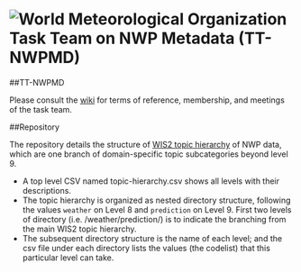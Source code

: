 # ![World Meteorological Organization](https://community.wmo.int/themes/wmo/logo.png) Task Team on NWP Metadata (TT-NWPMD)

##TT-NWPMD

Please consult the [wiki](https://github.com/wmo-im/tt-nwpmd/wiki) for terms of reference, membership, and meetings of the task team.


##Repository

The repository details the structure of [WIS2 topic hierarchy](https://github.com/wmo-im/wis2-topic-hierarchy) of NWP data, which are one branch of domain-specific topic subcategories beyond level 9.

* A top level CSV named topic-hierarchy.csv shows all levels with their descriptions.
* The topic hierarchy is organized as nested directory structure, following the values `weather` on Level 8 and `prediction` on Level 9. First two levels of directory (i.e. /weather/prediction/) is to indicate the branching from the main WIS2 topic hierarchy.
* The subsequent directory structure is the name of each level; and the csv file under each directory lists the values (the codelist) that this particular level can take.
